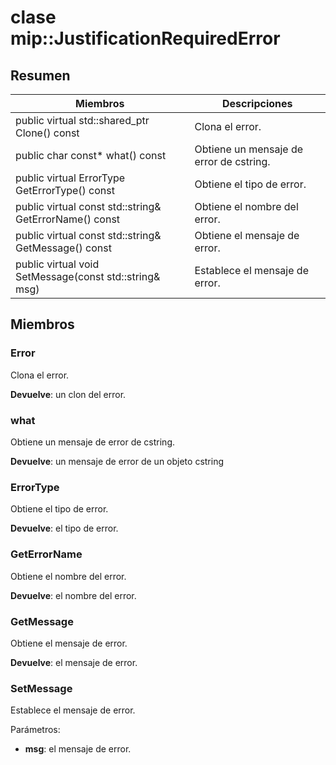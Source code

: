 # <a name="class-mipjustificationrequirederror"></a>clase mip::JustificationRequiredError 
  
## <a name="summary"></a>Resumen
 Miembros                        | Descripciones                                
--------------------------------|---------------------------------------------
public virtual std::shared_ptr<Error> Clone() const  |  Clona el error.
 public char const* what() const  |  Obtiene un mensaje de error de cstring.
 public virtual ErrorType GetErrorType() const  |  Obtiene el tipo de error.
 public virtual const std::string& GetErrorName() const  |  Obtiene el nombre del error.
 public virtual const std::string& GetMessage() const  |  Obtiene el mensaje de error.
 public virtual void SetMessage(const std::string& msg)  |  Establece el mensaje de error.
  
## <a name="members"></a>Miembros
  
### <a name="error"></a>Error
Clona el error.

  
**Devuelve**: un clon del error.
  
### <a name="what"></a>what
Obtiene un mensaje de error de cstring.

  
**Devuelve**: un mensaje de error de un objeto cstring
  
### <a name="errortype"></a>ErrorType
Obtiene el tipo de error.

  
**Devuelve**: el tipo de error.
  
### <a name="geterrorname"></a>GetErrorName
Obtiene el nombre del error.

  
**Devuelve**: el nombre del error.
  
### <a name="getmessage"></a>GetMessage
Obtiene el mensaje de error.

  
**Devuelve**: el mensaje de error.
  
### <a name="setmessage"></a>SetMessage
Establece el mensaje de error.

Parámetros:  
* **msg**: el mensaje de error.


